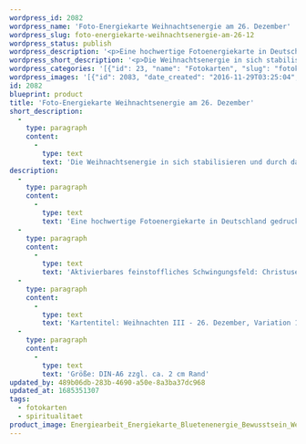 ```yaml
---
wordpress_id: 2082
wordpress_name: 'Foto-Energiekarte Weihnachtsenergie am 26. Dezember'
wordpress_slug: foto-energiekarte-weihnachtsenergie-am-26-12
wordpress_status: publish
wordpress_description: '<p>Eine hochwertige Fotoenergiekarte in Deutschland gedruckt und in Handarbeit laminiert.  Sie ist in Postkartengröße (DIN-A6) gut zu transportieren und kann auch auf den Körper aufgelegt werden.</p><p>Aktivierbares feinstoffliches Schwingungsfeld: Christusenergie - Stabilität - Realität - Manifestation : Ab dem 26. Dezember eines jeden Jahres gehen die Menschen, welche sich hierfür entschieden haben, mit dem Gotteslicht, welches sie in den vorangehenden Weihnachtstagen in sich entfaltet und gestärkt haben in die Welt. Sie leben es und verbreiten es. Gelebte Liebe, stabilisiert und in der Welt Realität geworden.</p><p>Kartentitel: Weihnachten III - 26. Dezember, Variation 1. Reihe: Weihnachten. Schwingung: Türkis</p><p>Größe: DIN-A6 zzgl. ca. 2 cm Rand<br />Andere Formate sind individuell für Sie innerhalb weniger Tage herstellbar. Bitte kontaktieren Sie uns hierfür unter <a href="mailto:info@elvedenverlag.de">info@elvedenverlag.de</a>.</p><p><a href="https://my.feenbaum.de/anwendung-energiebilder-foto-laminiert/">Anwendungshinweise</a>      <a href="https://my.feenbaum.de/produktinformationen-fotokarten/">Produktinformationen</a></p>'
wordpress_short_description: '<p>Die Weihnachtsenergie in sich stabilisieren und durch das eigene Sein Realität werden lassen<br /><em>Hinweis: Das Wasserzeichen „Elveden Verlag Energiebild“ wird nicht mit gedruckt</em></p>'
wordpress_categories: '[{"id": 23, "name": "Fotokarten", "slug": "fotokarten"}, {"id": 36, "name": "Spiritualit\u00e4t", "slug": "spiritualitaet"}]'
wordpress_images: '[{"id": 2083, "date_created": "2016-11-29T03:25:04", "date_created_gmt": "2016-11-29T01:25:04", "date_modified": "2016-11-29T03:25:04", "date_modified_gmt": "2016-11-29T01:25:04", "src": "https://my.feenbaum.de/wp-content/uploads/2016/11/Energiearbeit_Energiekarte_Bluetenenergie_Bewusstsein_Weihnachten_8x8W.jpg", "name": "energiearbeit_energiekarte_bluetenenergie_bewusstsein_weihnachten_8x8w", "alt": ""}]'
id: 2082
blueprint: product
title: 'Foto-Energiekarte Weihnachtsenergie am 26. Dezember'
short_description:
  -
    type: paragraph
    content:
      -
        type: text
        text: 'Die Weihnachtsenergie in sich stabilisieren und durch das eigene Sein Realität werden lassen'
description:
  -
    type: paragraph
    content:
      -
        type: text
        text: 'Eine hochwertige Fotoenergiekarte in Deutschland gedruckt und in Handarbeit laminiert.  Sie ist in Postkartengröße (DIN-A6) gut zu transportieren und kann auch auf den Körper aufgelegt werden.'
  -
    type: paragraph
    content:
      -
        type: text
        text: 'Aktivierbares feinstoffliches Schwingungsfeld: Christusenergie - Stabilität - Realität - Manifestation : Ab dem 26. Dezember eines jeden Jahres gehen die Menschen, welche sich hierfür entschieden haben, mit dem Gotteslicht, welches sie in den vorangehenden Weihnachtstagen in sich entfaltet und gestärkt haben in die Welt. Sie leben es und verbreiten es. Gelebte Liebe, stabilisiert und in der Welt Realität geworden.'
  -
    type: paragraph
    content:
      -
        type: text
        text: 'Kartentitel: Weihnachten III - 26. Dezember, Variation 1. Reihe: Weihnachten. Schwingung: Türkis'
  -
    type: paragraph
    content:
      -
        type: text
        text: 'Größe: DIN-A6 zzgl. ca. 2 cm Rand'
updated_by: 489b06db-283b-4690-a50e-8a3ba37dc968
updated_at: 1685351307
tags:
  - fotokarten
  - spiritualitaet
product_image: Energiearbeit_Energiekarte_Bluetenenergie_Bewusstsein_Weihnachten_8x8W.jpg
---
```

